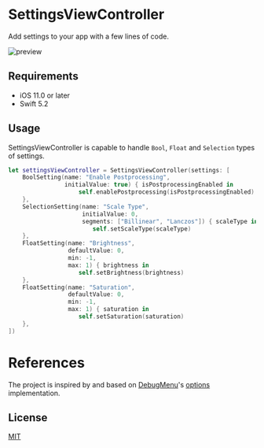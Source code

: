 # SettingsViewController

Add settings to your app with a few lines of code.

![preview](Media/preview.png)

## Requirements

* iOS 11.0 or later
* Swift 5.2

## Usage

SettingsViewController is capable to handle `Bool`, `Float` and `Selection` types of settings.

```swift
let settingsViewController = SettingsViewController(settings: [
    BoolSetting(name: "Enable Postprocessing",
                initialValue: true) { isPostprocessingEnabled in
                    self.enablePostprocessing(isPostprocessingEnabled)
    },
    SelectionSetting(name: "Scale Type",
                     initialValue: 0,
                     segments: ["Billinear", "Lanczos"]) { scaleType in
                        self.setScaleType(scaleType)
    },
    FloatSetting(name: "Brightness",
                 defaultValue: 0,
                 min: -1,
                 max: 1) { brightness in
                    self.setBrightness(brightness)
    },
    FloatSetting(name: "Saturation",
                 defaultValue: 0,
                 min: -1,
                 max: 1) { saturation in
                    self.setSaturation(saturation)
    },
])

```

# References

The project is inspired by and based on [DebugMenu](https://github.com/s1ddok/DebugMenu)'s [options](https://github.com/s1ddok/DebugMenu/tree/master/Framework/DebugMenu/Options) implementation.

## License

[MIT](LICENSE)
